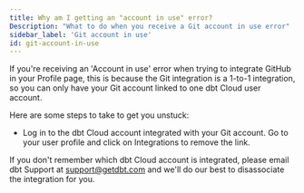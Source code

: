 ```yaml
---
title: Why am I getting an "account in use" error?
Description: "What to do when you receive a Git account in use error"
sidebar_label: 'Git account in use'
id: git-account-in-use
---
```


If you're receiving an 'Account in use' error when trying to integrate GitHub in your Profile page, this is because the Git integration is a 1-to-1 integration, so you can only have your Git account linked to one dbt Cloud user account. 

Here are some steps to take to get you unstuck:

- Log in to the dbt Cloud account integrated with your Git account. Go to your user profile and click on Integrations to remove the link.

If you don't remember which dbt Cloud account is integrated, please email dbt Support at support@getdbt.com and we'll do our best to disassociate the integration for you.

